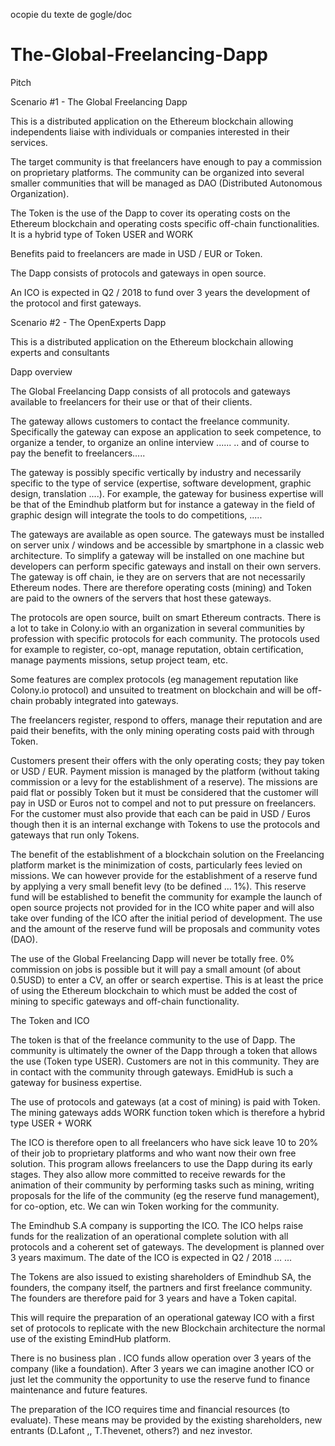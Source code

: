 ocopie du texte de gogle/doc

# The-Global-Freelancing-Dapp

Pitch

Scenario #1 - The Global Freelancing Dapp


This is a distributed application on the Ethereum blockchain allowing independents liaise with individuals or companies interested in their services.


The target community is that freelancers have enough to pay a commission on proprietary platforms. The community can be organized into several smaller communities that will be managed as DAO (Distributed Autonomous Organization).


The Token is the use of the Dapp to cover its operating costs on the Ethereum blockchain and operating costs specific off-chain functionalities. It is a hybrid type of Token USER and WORK


Benefits paid to freelancers are made in USD / EUR or Token. 


The Dapp consists of protocols and gateways in open source. 


An ICO is expected in Q2 / 2018 to fund over 3 years the development of the protocol and  first gateways.

Scenario #2 - The OpenExperts Dapp

This is a distributed application on the Ethereum blockchain allowing experts and consultants 


Dapp overview

The Global Freelancing Dapp  consists of all protocols and gateways available to freelancers for their use or that of their clients.


The gateway allows customers to contact the freelance community. Specifically the gateway can expose an application to seek competence, to organize a tender, to organize an online interview ...... .. and of course to pay the benefit to freelancers.....


The gateway is possibly specific vertically by industry and necessarily specific to the type of service (expertise, software development, graphic design, translation ....). For example, the gateway for business expertise will be that of the Emindhub platform but for instance a gateway in the field of graphic design will integrate the tools to do competitions, ..... 


The gateways are available as open source. The gateways must be installed on server unix / windows and be accessible by smartphone in a classic web architecture. To simplify a gateway will be installed on one machine but developers can perform specific gateways and install on their own servers. The gateway is off chain, ie they are on servers that are not necessarily Ethereum nodes. There are therefore operating costs (mining) and Token are paid to the owners of the servers that host these gateways. 


The protocols are open source, built on smart Ethereum contracts. There is a lot to take in Colony.io with an organization in several communities by profession with specific protocols for each community. The protocols used for example to register, co-opt, manage reputation, obtain certification, manage payments missions, setup project team, etc.


Some features are complex protocols (eg management reputation like Colony.io protocol) and unsuited to treatment on blockchain and will be off-chain probably integrated into gateways.


The freelancers register, respond to offers, manage their reputation and are paid their benefits, with the only mining operating costs paid with through Token. 


Customers present their offers with the only operating costs; they pay token or USD / EUR. Payment mission is managed by the platform (without taking commission or a levy for the establishment of a reserve). The missions are paid flat or possibly Token but it must be considered that the customer will pay in USD or Euros not to compel and not to put pressure on freelancers. For the customer must also provide that each can be paid in USD / Euros though then it is an internal exchange with Tokens to use the protocols and gateways that run only Tokens.


The benefit of the establishment of a blockchain solution on the Freelancing platform market is the minimization of costs, particularly fees levied on missions. We can however provide for the establishment of a reserve fund by applying a very small benefit levy (to be defined ... 1%). This reserve fund will be established to benefit the community for example the launch of open source projects not provided for in the ICO white paper and will also take over funding of the ICO after the initial period of development. The use and the amount of the reserve fund will be proposals and community votes (DAO).


The use of the Global Freelancing Dapp will never be totally free. 0% commission on jobs is possible but it will pay a small amount (of about 0.5USD) to enter a CV, an offer or search expertise. This is at least the price of using the Ethereum blockchain to which must be added the cost of mining to specific gateways and off-chain functionality.


The Token and ICO


The token is that of the freelance community to the use of Dapp. The community is ultimately the owner of the Dapp through a token that allows the use (Token type USER). Customers are not in this community. They are in contact with the community through gateways. EmidHub is such a gateway for business expertise.


The use of protocols and gateways (at a cost of mining) is paid with Token. The mining gateways adds WORK function token which is therefore a hybrid type USER + WORK


The ICO is therefore open to all freelancers who have sick leave 10 to 20% of their job to proprietary platforms and who want now their own free solution. This program allows freelancers to use the Dapp during its early stages. They also allow more committed to receive rewards for the animation of their community by performing tasks such as mining, writing proposals for the life of the community (eg the reserve fund management), for co-option, etc. We can win Token working for the community.


The Emindhub S.A company is supporting the ICO. The ICO helps raise funds for the realization of an operational complete solution with all protocols and a coherent set of gateways. The development is planned over 3 years maximum. The date of the ICO is expected in Q2 / 2018 ... ...


The Tokens are also issued to existing shareholders of Emindhub SA, the founders, the company itself, the partners and first freelance community. The founders are therefore paid for 3 years and have a Token capital.


This will require the preparation of an operational gateway ICO with a first set of protocols to replicate with the new Blockchain architecture the normal use of the existing EmindHub platform.


There is no business plan . ICO funds allow operation over 3 years of the company (like a foundation). After 3 years we can imagine another ICO or just let the community the opportunity to use the reserve fund to finance maintenance and future features.


The preparation of the ICO requires time and financial resources (to evaluate). These means may be provided by the existing shareholders, new entrants (D.Lafont ,, T.Thevenet, others?) and nez investor.


